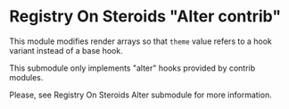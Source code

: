 # Registry On Steroids "Alter contrib"

This module modifies render arrays so that `theme` value refers to a hook variant instead of a base hook.

This submodule only implements "alter" hooks provided by contrib modules.

Please, see Registry On Steroids Alter submodule for more information.
